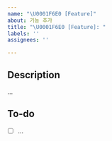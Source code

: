 ```yaml
---
name: "\U0001F6E0️ [Feature]"
about: 기능 추가
title: "\U0001F6E0️ [Feature]: "
labels: ''
assignees: ''

---
```


## Description
…

## To-do
- [ ] …
